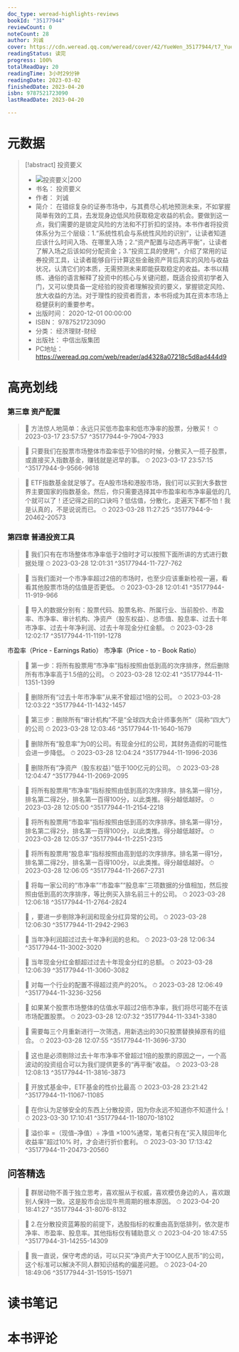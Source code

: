 ```yaml
---
doc_type: weread-highlights-reviews
bookId: "35177944"
reviewCount: 0
noteCount: 28
author: 刘诚
cover: https://cdn.weread.qq.com/weread/cover/42/YueWen_35177944/t7_YueWen_35177944.jpg
readingStatus: 读完
progress: 100%
totalReadDay: 20
readingTime: 3小时29分钟
readingDate: 2023-03-02
finishedDate: 2023-04-20
isbn: 9787521723090
lastReadDate: 2023-04-20

---
```

# 元数据
> [!abstract] 投资要义
> - ![ 投资要义|200](https://cdn.weread.qq.com/weread/cover/42/YueWen_35177944/t7_YueWen_35177944.jpg)
> - 书名： 投资要义
> - 作者： 刘诚
> - 简介： 在错综复杂的证券市场中，与其费尽心机地预测未来，不如掌握简单有效的工具，去发现身边低风险获取稳定收益的机会。要做到这一点，我们需要的是锁定风险的方法和不打折扣的坚持。本书作者将投资体系分为三个层级：1.“系统性机会与系统性风险的识别”，让读者知道应该什么时间入场、在哪里入场；2.“资产配置与动态再平衡”，让读者了解入场之后该如何分配资金；3.“投资工具的使用”，介绍了常用的证券投资工具，让读者能够自行计算这些金融资产背后真实的风险与收益状况，认清它们的本质，无需预测未来即能获取稳定的收益。本书以精练、通俗的语言解释了投资中的核心与关键问题，既适合投资初学者入门，又可以使具备一定经验的投资者理解投资的要义，掌握锁定风险、放大收益的方法。对于理性的投资者而言，本书将成为其在资本市场上稳健获利的重要参考。
> - 出版时间： 2020-12-01 00:00:00
> - ISBN： 9787521723090
> - 分类： 经济理财-财经
> - 出版社： 中信出版集团
> - PC地址：https://weread.qq.com/web/reader/ad4328a07218c5d8ad444d9

# 高亮划线

### 第三章 资产配置

> 📌 方法惊人地简单：永远只买低市盈率和低市净率的股票，分散买！ 
> ⏱ 2023-03-17 23:57:57 ^35177944-9-7904-7933

> 📌 只要我们在股票市场整体市盈率低于10倍的时候，分散买入一揽子股票，或直接买入指数基金，赚钱就是迟早的事。 
> ⏱ 2023-03-17 23:57:15 ^35177944-9-9566-9618

> 📌 ETF指数基金就足够了。在A股市场和港股市场，我们可以买到大多数世界主要国家的指数基金。然后，你只需要选择其中市盈率和市净率最低的几个就可以了！还记得之前的口诀吗？低估值，分散化，走遍天下都不怕！我是认真的，不是说说而已。 
> ⏱ 2023-03-28 11:27:25 ^35177944-9-20462-20573

### 第四章 普通投资工具

> 📌 我们只有在市场整体市净率低于2倍时才可以按照下面所讲的方式进行数据处理 
> ⏱ 2023-03-28 12:01:31 ^35177944-11-727-762

> 📌 当我们面对一个市净率超过2倍的市场时，也至少应该重新检视一遍，看看其他股票市场的估值是否更低。 
> ⏱ 2023-03-28 12:01:41 ^35177944-11-919-966

> 📌 导入的数据分别有：股票代码、股票名称、所属行业、当前股价、市盈率、市净率、审计机构、净资产（股东权益）、总市值、股息率、过去十年市净率、过去十年净利润、过去十年现金分红金额。 
> ⏱ 2023-03-28 12:02:17 ^35177944-11-1191-1278

市盈率（Price - Earnings Ratio）
市净率（Price - to - Book Ratio）

> 📌 第一步：将所有股票用“市净率”指标按照由低到高的次序排序，然后删除所有市净率高于1.5倍的公司。 
> ⏱ 2023-03-28 12:02:41 ^35177944-11-1351-1399

> 📌 删除所有“过去十年市净率”从来不曾超过1倍的公司。 
> ⏱ 2023-03-28 12:03:22 ^35177944-11-1432-1457

> 📌 第三步：删除所有“审计机构”不是“全球四大会计师事务所”（简称“四大”）的公司 
> ⏱ 2023-03-28 12:03:46 ^35177944-11-1640-1679

> 📌 删除所有“股息率”为0的公司。有现金分红的公司，其财务造假的可能性会进一步降低。 
> ⏱ 2023-03-28 12:04:24 ^35177944-11-1996-2036

> 📌 删除所有“净资产（股东权益）”低于100亿元的公司。 
> ⏱ 2023-03-28 12:04:47 ^35177944-11-2069-2095

> 📌 将所有股票用“市净率”指标按照由低到高的次序排序。排名第一得1分，排名第二得2分，排名第一百得100分，以此类推。得分越低越好。 
> ⏱ 2023-03-28 12:05:00 ^35177944-11-2154-2218

> 📌 将所有股票用“市盈率”指标按照由低到高的次序排序。排名第一得1分，排名第二得2分，排名第一百得100分，以此类推。得分越低越好。 
> ⏱ 2023-03-28 12:05:37 ^35177944-11-2251-2315

> 📌 将所有股票用“股息率”指标按照由高到低的次序排序。排名第一得1分，排名第二得2分，排名第一百得100分，以此类推。得分越低越好。 
> ⏱ 2023-03-28 12:06:05 ^35177944-11-2667-2731

> 📌 将每一家公司的“市净率”“市盈率”“股息率”三项数据的分值相加，然后按照由低到高的次序排序，等比例买入排名前三十的公司。 
> ⏱ 2023-03-28 12:06:18 ^35177944-11-2764-2824

> 📌 ，要进一步剔除净利润和现金分红异常的公司。 
> ⏱ 2023-03-28 12:06:30 ^35177944-11-2942-2963

> 📌 当年净利润超过过去十年净利润的总和。 
> ⏱ 2023-03-28 12:06:34 ^35177944-11-3002-3020

> 📌 当年现金分红金额超过过去十年现金分红的总额。 
> ⏱ 2023-03-28 12:06:39 ^35177944-11-3060-3082

> 📌 对每一个行业的配置不得超过资产的20%。 
> ⏱ 2023-03-28 12:06:49 ^35177944-11-3236-3256

> 📌 如果某个股票市场整体的估值水平超过2倍市净率，我们将尽可能不在该市场配置股票。 
> ⏱ 2023-03-28 12:07:32 ^35177944-11-3341-3380

> 📌 需要每三个月重新进行一次筛选，用新选出的30只股票替换掉原有的组合。 
> ⏱ 2023-03-28 12:07:55 ^35177944-11-3696-3730

> 📌 这也是必须剔除过去十年市净率不曾超过1倍的股票的原因之一，一个高波动的投资组合可以为我们提供更多的“再平衡”收益。 
> ⏱ 2023-03-28 12:08:13 ^35177944-11-3816-3873

> 📌 开放式基金中，ETF基金的性价比最高 
> ⏱ 2023-03-28 23:21:42 ^35177944-11-11067-11085

> 📌 在你认为足够安全的东西上分散投资，因为你永远不知道你不知道什么！ 
> ⏱ 2023-03-30 17:10:41 ^35177944-11-18070-18102

> 📌 溢价率 =（现值–净值）÷ 净值 ×100%通常，笔者只有在“买入赎回年化收益率”超过10% 时，才会进行折价套利。 
> ⏱ 2023-03-30 17:13:42 ^35177944-11-20473-20560

## 问答精选

> 📌 群居动物不善于独立思考，喜欢服从于权威，喜欢模仿身边的人，喜欢跟别人保持一致。这是股市会出现牛熊周期的根本原因。 
> ⏱ 2023-04-20 18:41:27 ^35177944-31-8076-8132

> 📌 2.在分散投资蓝筹股的前提下，选股指标的权重由高到低排列，依次是市净率、市盈率、股息率。其他指标仅有辅助意义 
> ⏱ 2023-04-20 18:47:55 ^35177944-31-14255-14309

> 📌 我一直说，保守考虑的话，可以只买“净资产大于100亿人民币”的公司，这个标准可以解决不同人群知识结构的偏差问题。 
> ⏱ 2023-04-20 18:49:06 ^35177944-31-15915-15971

# 读书笔记

# 本书评论

